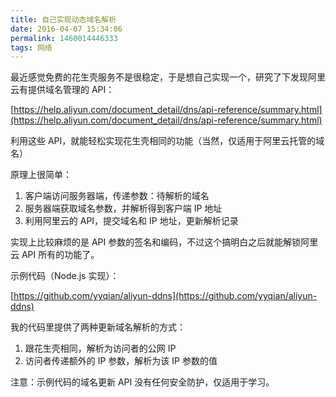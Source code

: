 ```yaml
---
title: 自己实现动态域名解析
date: 2016-04-07 15:34:06
permalink: 1460014446333
tags: 网络
---
```


最近感觉免费的花生壳服务不是很稳定，于是想自己实现一个，研究了下发现阿里云有提供域名管理的 API：

[https://help.aliyun.com/document_detail/dns/api-reference/summary.html](https://help.aliyun.com/document_detail/dns/api-reference/summary.html)

利用这些 API，就能轻松实现花生壳相同的功能（当然，仅适用于阿里云托管的域名）

原理上很简单：

1. 客户端访问服务器端，传递参数：待解析的域名
2. 服务器端获取域名参数，并解析得到客户端 IP 地址
3. 利用阿里云的 API，提交域名和 IP 地址，更新解析记录

实现上比较麻烦的是 API 参数的签名和编码，不过这个搞明白之后就能解锁阿里云 API 所有的功能了。

示例代码（Node.js 实现）：

[https://github.com/yyqian/aliyun-ddns](https://github.com/yyqian/aliyun-ddns)

我的代码里提供了两种更新域名解析的方式：

1. 跟花生壳相同，解析为访问者的公网 IP
2. 访问者传递额外的 IP 参数，解析为该 IP 参数的值

注意：示例代码的域名更新 API 没有任何安全防护，仅适用于学习。



